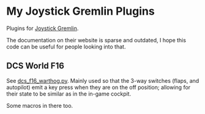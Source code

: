 # My Joystick Gremlin Plugins

Plugins for [Joystick Gremlin](https://whitemagic.github.io/JoystickGremlin/).

The documentation on their website is sparse and outdated, I hope this code can
be useful for people looking into that.

## DCS World F16
See [dcs_f16_warthog.py](https://github.com/pyrho/joystick_gremlin_plugins/blob/main/plugins/dcs_f16_warthog.py).
Mainly used so that the 3-way switches (flaps, and autopilot) emit a key press when they are on the off position;
allowing for their state to be similar as in the in-game cockpit.

Some macros in there too.

